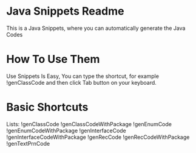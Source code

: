 # Java Snippets Readme
This is a Java Snippets, where you can automatically generate the Java Codes


# How To Use Them
Use Snippets Is Easy,
You can type the shortcut, for example !genClassCode and then click Tab button on your keyboard.

# Basic Shortcuts
Lists:
  !genClassCode
  !genClassCodeWithPackage
  !genEnumCode
  !genEnumCodeWithPackage
  !genInterfaceCode
  !genInterfaceCodeWithPackage
  !genRecCode
  !genRecCodeWithPackage
  !genTextPrnCode
